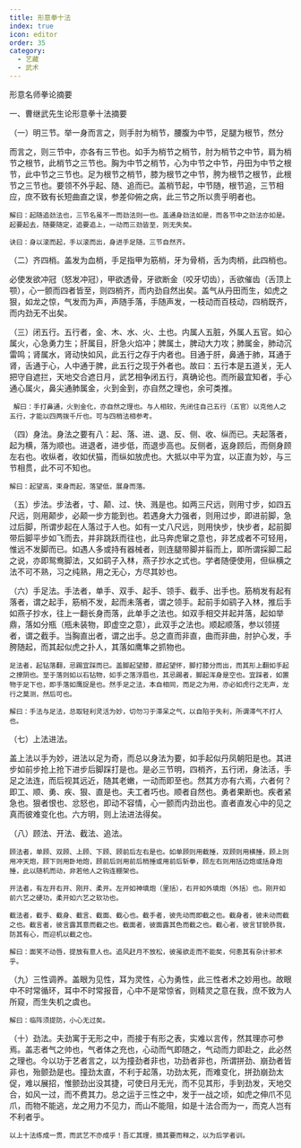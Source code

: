 ```yaml
---
title: 形意拳十法
index: true
icon: editor
order: 35
category:
  - 艺藏
  - 武术
---
```


形意名师拳论摘要  

一、曹继武先生论形意拳十法摘要  

（一）明三节。举一身而言之，则手肘为梢节，腰腹为中节，足腿为根节，然分  

而言之，则三节中，亦各有三节也。如手为梢节之梢节，肘为梢节之中节，肩为梢节之根节，此梢节之三节也。胸为中节之梢节，心为中节之中节，丹田为中节之根节，此中节之三节也。足为根节之梢节，膝为根节之中节，胯为根节之根节，此根节之三节也。要领不外乎起、随、追而已。盖梢节起，中节随，根节追，三节相应，庶不致有长短曲直之误，参差仰俯之病，此三节之所以贵乎明者也。  

    解曰：起随追劲法也，三节名虽不一而劲法则一也。盖通身劲法如是，而各节中之劲法亦如是。起要起去，随要随定，追要追上，一动而三劲皆至，则无失矣。  

    诀曰：身以滚而起，手以滚而出，身进手足随，三节自然齐。  

（二）齐四梢。盖发为血梢，手足指甲为筋梢，牙为骨梢，舌为肉梢，此四梢也。  

必使发欲冲冠（怒发冲冠），甲欲透骨，牙欲断金（咬牙切齿），舌欲催齿（舌顶上颚），心一颤而四者皆至，则四梢齐，而内劲自然出矣。盖气从丹田而生，如虎之狠，如龙之惊，气发而为声，声随手落，手随声发，一枝动而百枝动，四梢既齐，而内劲无不出矣。  

（三）闭五行。五行者，金、木、水、火、土也。内属人五脏，外属人五官。如心属火，心急勇力生；肝属目，肝急火焰冲；脾属土，脾动大力攻；肺属金，肺动沉雷鸣；肾属水，肾动快如风，此五行之存于内者也。目通于肝，鼻通于肺，耳通于肾，舌通于心，人中通于脾，此五行之现于外者也。故曰：五行本是五道关，无人把守自遮拦，天地交合遮日月，武艺相争闭五行，真确论也。而所最宜知者，手心通心属火，鼻尖通肺属金，火到金到，亦自然之理也，余可类推。  

     解曰：手打鼻通，火到金化，亦自然之理也。与人相较，先闭住自己五行（五官）以克他人之五行，才能以四两拨千斤也。可与四梢法相参考。  

（四）身法。身法之要有八：起、落、进、退、反、侧、收、纵而已。夫起落者，起为横，落为顺也。进退者，进步低，而退步高也。反侧者，返身顾后，而侧身顾左右也。收纵者，收如伏猫，而纵如放虎也。大抵以中平为宜，以正直为妙，与三节相贯，此不可不知也。  

    解曰：起望高，束身而起，落望低，展身而落。  

（五）步法。步法者，寸、颠、过、快、溅是也。如两三尺远，则用寸步，如四五尺远，则用颠步，必颠一步方能到也。若遇身大力强者，则用过步，即进前脚，急过后脚，所谓步起在人落过于人也。如有一丈八尺远，则用快步，快步者，起前脚带后脚平步如飞而去，并非跳跃而往也，此马奔虎窜之意也，非艺成者不可轻用，惟远不发脚而已。如遇人多或持有器械者，则连腿带脚并翦而上，即所谓採脚二起之说，亦即鸳鸯脚法，又如鹞子入林，燕子抄水之式也。学者随便使用，但纵横之法不可不熟，习之纯熟，用之无心，方尽其妙也。  

（六）手足法。手法者，单手、双手、起手、领手、截手、出手也。筋梢发有起有落者，谓之起手，筋梢不发，起而未落者，谓之领手。起前手如鹞子入林，推后手如燕子抄水，往上一翻长身而落，此单手之法也。如双手相交并起并落，起如举鼎，落如分瓶（瓶未装物，即虚空之意），此双手之法也。顺起顺落，参以领搓者，谓之截手。当胸直出者，谓之出手。总之直而非直，曲而非曲，肘护心发，手胯随起，而其起似虎之扑人，其落如鹰隼之抓物也。  

    足法者，起钻落翻，忌踢宜踩而已。盖脚起望膝，膝起望怀，脚打膝分而出，而其形上翻如手起之撩阴也。至于落则如以石钻物，如手之落浮眉也，其忌踢者，脚起浑身是空也。宜踩者，如置物于足下也，即手落如鹰捉是也。然手足之法，本自相同，而足之为用，亦必如虎行之无声，龙行之莫测，然后可也。  

    解曰：手法与足法，总取轻利灵活为妙，切勿习于滞呆之气，以自陷于失利，所谓滞气不打人也。  

（七）上法进法。  

盖上法以手为妙，进法以足为奇，而总以身法为要，如手起似丹凤朝阳是也。其进步如前步抢上抢下进步后脚踩打是也。是必三节明，四梢齐，五行闭，身法活，手足之法连，而后视其远近，随其老嫩，一动而即至也。然其方亦有六焉，六者何？即工、顺、勇、疾、狠、直是也。夫工者巧也。顺者自然也。勇者果断也。疾者紧急也。狠者恨也、忿怒也，即动不容情，心一颤而内劲出也。直者直发心中的见之真而彼难变化也。六方明，则上法进法得矣。  

（八）顾法、开法、截法、追法。  

    顾法者，单顾、双顾、上顾、下顾、顾前后左右是也。如单顾则用截捶，双顾则用横捶，顾上则用冲天炮，顾下则用卧地炮，顾前后则用前后梢捶或用前后斩拳，顾左右则用括边炮或括身炮捶，此以随机而动，非若他人之钩连棚架也。  

    开法者，有左开右开、刚开、柔开。左开如神填炮（里括），右开如外填炮（外括）也。刚开如前六艺之硬功，柔开如六艺之软功也。  

    截法者，截手、截身、截言、截面、截心也。截手者，彼先动而即截之也。截身者，彼未动而截之也。截言者，彼言露其意而截之也。截面者，彼面露其色而截之也。截心者，彼言甘貌恭我，防其有心，而迎机以截之也。  

    解曰：面笑不动唇，提放有意人也。追风赶月不放松，彼虽欲走而不能矣，何患其有杂计邪术乎。  

（九）三性调养。盖眼为见性，耳为灵性，心为勇性，此三性者术之妙用也。故眼中不时常循环，耳中不时常报音，心中不是常惊省，则精灵之意在我，庶不致为人所窥，而生失机之虞也。  

    解曰：临阵须提防，小心无过矣。  

（十）劲法。夫劲寓于无形之中，而接于有形之表，实难以言传，然其理亦可参焉。盖志者气之帅也，气者体之充也，心动而气即随之，气动而力即赴之，此必然之理也。今以功于艺者言之，以为撞劲者非也，功劲者非也，所谓拼劲、崩劲者皆非也，殆颤劲是也。撞劲太直，不利于起落，功劲太死，而难变化，拼劲崩劲太促，难以展招，惟颤劲出没其捷，可使日月无光，而不见其形，手到劲发，天地交合，如风一过，而不费其力。总之运于三性之中，发于一战之顷，如虎之伸爪不见爪，而物不能逃，龙之用力不见力，而山不能阻，如是十法合而为一，而克人岂有不利者乎。  

    以上十法练成一贯，而武艺不亦成乎！吾汇其理，摘其要而释之，以为后学者训。  
